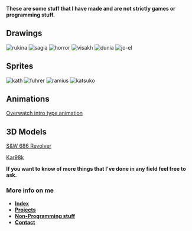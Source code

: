 **These are some stuff that I have made and are not strictly games or programming stuff.**

## Drawings

![rukina](https://github.com/niquion/niquion.github.io/blob/master/rukina.png?raw=true)
![sagia](https://github.com/niquion/niquion.github.io/blob/master/sagita.png?raw=true)
![horror](https://github.com/niquion/niquion.github.io/blob/master/horror.png?raw=true)
![visakh](https://github.com/niquion/niquion.github.io/blob/master/Visakh.png?raw=true)
![dunia](https://github.com/niquion/niquion.github.io/blob/master/dunia_fondo.png?raw=true)
![jo-el](https://github.com/niquion/niquion.github.io/blob/master/Jo-El.png?raw=true)

## Sprites

![kath](https://github.com/niquion/niquion.github.io/blob/master/kath-sprite2.png?raw=true)
![fuhrer](https://github.com/niquion/niquion.github.io/blob/master/fuhrer.png?raw=true)
![ramius](https://github.com/niquion/niquion.github.io/blob/master/ramius%20sprite.png?raw=true)
![katsuko](https://github.com/niquion/niquion.github.io/blob/master/katsukosprite.png?raw=true)

## Animations

[Overwatch intro type animation](https://www.youtube.com/watch?v=9wzMbm2m9EQ)

## 3D Models

[S&W 686 Revolver](https://sketchfab.com/3d-models/sw-686-efdcae41df4c43149a1e7e92decb379e)

[Kar98k](https://skfb.ly/6UntL)

**If you want to know of more things that I've done in any field feel free to ask.**

### More info on me

* [**Index**](https://niquion.github.io/)
* [**Projects**](https://niquion.github.io/projects)
* [**Non-Programming stuff**](https://niquion.github.io/other)
* [**Contact**](https://niquion.github.io/contact)
